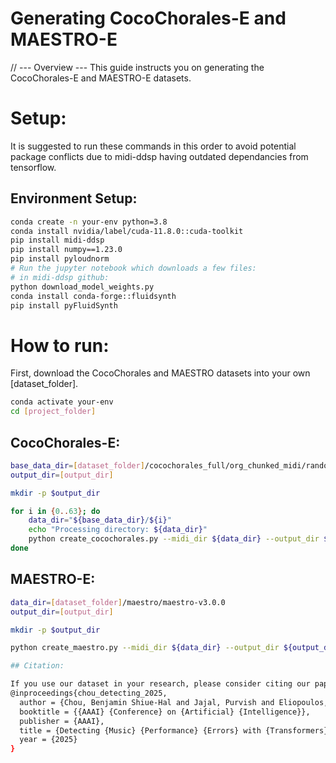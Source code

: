 # Generating CocoChorales-E and MAESTRO-E

// --- Overview ---
This guide instructs you on generating the CocoChorales-E and MAESTRO-E datasets. 

# Setup:
It is suggested to run these commands in this order to avoid potential package conflicts due to midi-ddsp having outdated dependancies from tensorflow.

## Environment Setup:
```bash
conda create -n your-env python=3.8
conda install nvidia/label/cuda-11.8.0::cuda-toolkit
pip install midi-ddsp
pip install numpy==1.23.0
pip install pyloudnorm
# Run the jupyter notebook which downloads a few files:
# in midi-ddsp github:
python download_model_weights.py 
conda install conda-forge::fluidsynth
pip install pyFluidSynth
```

# How to run:
First, download the CocoChorales and MAESTRO datasets into your own [dataset_folder].

```bash
conda activate your-env
cd [project_folder]
```

## CocoChorales-E:
```bash
base_data_dir=[dataset_folder]/cocochorales_full/org_chunked_midi/random 
output_dir=[output_dir]

mkdir -p $output_dir

for i in {0..63}; do
    data_dir="${base_data_dir}/${i}"
    echo "Processing directory: ${data_dir}"
    python create_cocochorales.py --midi_dir ${data_dir} --output_dir ${output_dir}
done
```

## MAESTRO-E:
```bash
data_dir=[dataset_folder]/maestro/maestro-v3.0.0
output_dir=[output_dir]

mkdir -p $output_dir

python create_maestro.py --midi_dir ${data_dir} --output_dir ${output_dir}

## Citation:

If you use our dataset in your research, please consider citing our paper:
@inproceedings{chou_detecting_2025,
  author = {Chou, Benjamin Shiue-Hal and Jajal, Purvish and Eliopoulos, Nicholas John and Nadolsky, Tim and Yang, Cheng-Yun and Ravi, Nikita and Davis, James C. and Yun, Kristen Yeon-Ji and Lu, Yung-Hsiang},
  booktitle = {{AAAI} {Conference} on {Artificial} {Intelligence}},
  publisher = {AAAI},
  title = {Detecting {Music} {Performance} {Errors} with {Transformers}},
  year = {2025}
}